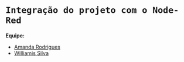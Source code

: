 # ` Integração do projeto com o Node-Red ` #

**Equipe:**
- [Amanda Rodrigues](https://github.com/amanda-rosa)
- [Williamis Silva](https://github.com/William-silva-Developer)
